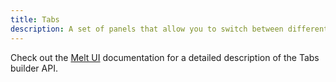 ```yaml
---
title: Tabs
description: A set of panels that allow you to switch between different views.
---
```


Check out the [Melt UI](https://www.melt-ui.com/docs/builders/tabs) documentation for a detailed description of the Tabs builder API.
